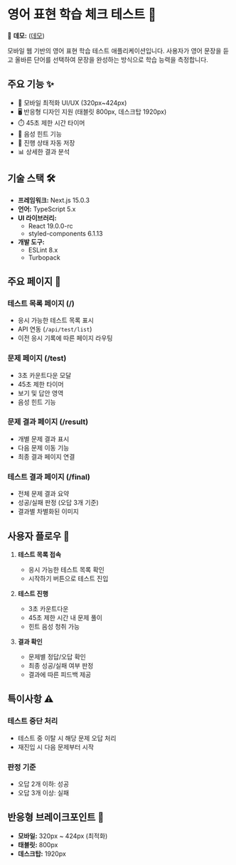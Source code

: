 # 영어 표현 학습 체크 테스트 🎯


🔗 **데모:** ([데모](https://recruit-frontend-xwax.vercel.app/))


모바일 웹 기반의 영어 표현 학습 테스트 애플리케이션입니다. 사용자가 영어 문장을 듣고 올바른 단어를 선택하여 문장을 완성하는 방식으로 학습 능력을 측정합니다.

## 주요 기능 ✨

- 📱 모바일 최적화 UI/UX (320px~424px)
- 🖥️ 반응형 디자인 지원 (태블릿 800px, 데스크탑 1920px)
- ⏱️ 45초 제한 시간 타이머
- 🎵 음성 힌트 기능
- 🔄 진행 상태 자동 저장
- 📊 상세한 결과 분석

## 기술 스택 🛠️

- **프레임워크:** Next.js 15.0.3
- **언어:** TypeScript 5.x
- **UI 라이브러리:**
    - React 19.0.0-rc
    - styled-components 6.1.13
- **개발 도구:**
    - ESLint 8.x
    - Turbopack

## 주요 페이지 🎯

### 테스트 목록 페이지 (/)

- 응시 가능한 테스트 목록 표시
- API 연동 (`/api/test/list`)
- 이전 응시 기록에 따른 페이지 라우팅

### 문제 페이지 (/test)

- 3초 카운트다운 모달
- 45초 제한 타이머
- 보기 및 답안 영역
- 음성 힌트 기능

### 문제 결과 페이지 (/result)

- 개별 문제 결과 표시
- 다음 문제 이동 기능
- 최종 결과 페이지 연결

### 테스트 결과 페이지 (/final)

- 전체 문제 결과 요약
- 성공/실패 판정 (오답 3개 기준)
- 결과별 차별화된 이미지

## 사용자 플로우 🔄

1. **테스트 목록 접속**

    - 응시 가능한 테스트 목록 확인
    - 시작하기 버튼으로 테스트 진입

2. **테스트 진행**

    - 3초 카운트다운
    - 45초 제한 시간 내 문제 풀이
    - 힌트 음성 청취 가능

3. **결과 확인**
    - 문제별 정답/오답 확인
    - 최종 성공/실패 여부 판정
    - 결과에 따른 피드백 제공

## 특이사항 ⚠️

### 테스트 중단 처리

- 테스트 중 이탈 시 해당 문제 오답 처리
- 재진입 시 다음 문제부터 시작

### 판정 기준

- 오답 2개 이하: 성공
- 오답 3개 이상: 실패

## 반응형 브레이크포인트 📱

- **모바일:** 320px ~ 424px (최적화)
- **태블릿:** 800px
- **데스크탑:** 1920px
